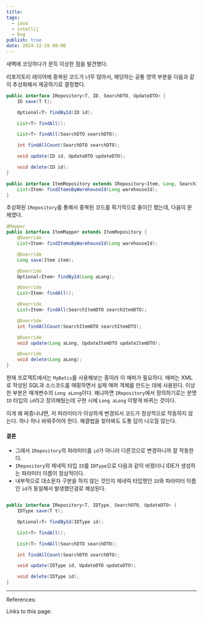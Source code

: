 ```yaml
---
title: 
tags:
  - java
  - intellij
  - bug
publish: true
date: 2024-12-29 00:00
---
```


새벽에 코딩하다가 문득 이상한 점을 발견했다.

리포지토리 레이어에 중복된 코드가 너무 많아서, 해당하는 공통 영역 부분을 다음과 같이 추상화해서 제공하기로 결정했다.

```java
public interface IRepository<T, ID, SearchDTO, UpdateDTO> {
    ID save(T t);

    Optional<T> findById(ID id);

    List<T> findAll();

    List<T> findAll(SearchDTO searchDTO);

    int findAllCount(SearchDTO searchDTO);

    void update(ID id, UpdateDTO updateDTO);

    void delete(ID id);
}
```

```java
public interface ItemRepository extends IRepository<Item, Long, SearchItemDTO, UpdateItemDTO> {
    List<Item> findItemsByWarehouseId(Long warehouseId);
}
```

추상화된 `IRepository`를 통해서 중복된 코드를 획기적으로 줄이긴 했는데, 다음이 문제였다.

```java
@Mapper
public interface ItemMapper extends ItemRepository {
    @Override
    List<Item> findItemsByWarehouseId(Long warehouseId);

    @Override
    Long save(Item item);

    @Override
    Optional<Item> findById(Long aLong);

    @Override
    List<Item> findAll();

    @Override
    List<Item> findAll(SearchItemDTO searchItemDTO);

    @Override
    int findAllCount(SearchItemDTO searchItemDTO);

    @Override
    void update(Long aLong, UpdateItemDTO updateItemDTO);

    @Override
    void delete(Long aLong);
}
```

현재 프로젝트에서는 `MyBatis`를 사용해보는 중이라 이 매퍼가 필요하다. 매퍼는 XML로 작성된 SQL과 소스코드를 매핑하면서 실제 매퍼 객체를 만드는 데에 사용된다. 이상한 부분은 매개변수의 `Long aLong`이다. 왜냐하면 `IRepository`에서 정의하기로는 분명 `ID` 타입의 `id`라고 정의해뒀는데 구현 시에 `Long aLong` 이렇게 바뀌는 것이다.

이게 왜 짜증나냐면, 저 파라미터가 이상하게 변경되서 코드가 정상적으로 작동하지 않는다. 하나 하나 바꿔주어야 한다. 해결법을 찾아봐도 도통 답이 나오질 않는다.

#### 결론

- 그래서 `IRepository`의 파라미터를 `id`가 아니라 다른것으로 변경하니까 잘 작동한다.
- `IRepository`의 제네릭 타입 `ID`를 `IDType`으로 다음과 같이 바꿨더니 IDE가 생성하는 파라미터 이름이 정상적이다.
- 내부적으로 대소문자 구분을 하지 않는 것인지 제네릭 타입명인 `ID`와 파라미터 이름인 `id`가 동일해서 발생했던걸로 예상된다.

```java

public interface IRepository<T, IDType, SearchDTO, UpdateDTO> {
    IDType save(T t);

    Optional<T> findById(IDType id);

    List<T> findAll();

    List<T> findAll(SearchDTO searchDTO);

    int findAllCount(SearchDTO searchDTO);

    void update(IDType id, UpdateDTO updateDTO);

    void delete(IDType id);
}
```

---

References:

Links to this page:
